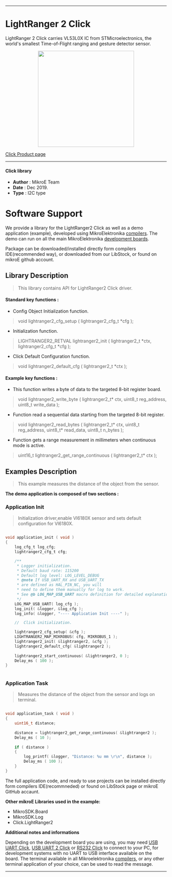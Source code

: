 

---
# LightRanger 2 Click

LightRanger 2 Click carries VL53L0X IC from STMicroelectronics, the world's 
smallest Time-of-Flight ranging and gesture detector sensor.

<p align="center">
  <img src="https://download.mikroe.com/images/click_for_ide/lightranger2_click.png" height=300px>
</p>

[Click Product page](https://www.mikroe.com/lightranger-2-click)

---


#### Click library 

- **Author**        : MikroE Team
- **Date**          : Dec 2019.
- **Type**          : I2C type


# Software Support

We provide a library for the LightRanger2 Click 
as well as a demo application (example), developed using MikroElektronika 
[compilers](https://shop.mikroe.com/compilers). 
The demo can run on all the main MikroElektronika [development boards](https://shop.mikroe.com/development-boards).

Package can be downloaded/installed directly form compilers IDE(recommended way), or downloaded from our LibStock, or found on mikroE github account. 

## Library Description

> This library contains API for LightRanger2 Click driver.

#### Standard key functions :

- Config Object Initialization function.
> void lightranger2_cfg_setup ( lightranger2_cfg_t *cfg ); 
 
- Initialization function.
> LIGHTRANGER2_RETVAL lightranger2_init ( lightranger2_t *ctx, lightranger2_cfg_t *cfg );

- Click Default Configuration function.
> void lightranger2_default_cfg ( lightranger2_t *ctx );


#### Example key functions :

- This function writes a byte of data to the targeted 8-bit register board.
> void lightranger2_write_byte ( lightranger2_t* ctx, uint8_t reg_address, uint8_t write_data );
 
- Function read a sequential data starting from the targeted 8-bit register.
> void lightranger2_read_bytes ( lightranger2_t* ctx, uint8_t reg_address, uint8_t* read_data, uint8_t n_bytes );

- Function gets a range measurement in millimeters when continuous mode is active.
> uint16_t lightranger2_get_range_continuous ( lightranger2_t* ctx );

## Examples Description

> This example measures the distance of the object from the sensor.

**The demo application is composed of two sections :**

### Application Init 

> Initialization driver,enable Vl6180X sensor and sets default configuration for Vl6180X.

```c

void application_init ( void )
{
    log_cfg_t log_cfg;
    lightranger2_cfg_t cfg;

    /** 
     * Logger initialization.
     * Default baud rate: 115200
     * Default log level: LOG_LEVEL_DEBUG
     * @note If USB_UART_RX and USB_UART_TX 
     * are defined as HAL_PIN_NC, you will 
     * need to define them manually for log to work. 
     * See @b LOG_MAP_USB_UART macro definition for detailed explanation.
     */
    LOG_MAP_USB_UART( log_cfg );
    log_init( &logger, &log_cfg );
    log_info( &logger, "---- Application Init ----" );

    //  Click initialization.

    lightranger2_cfg_setup( &cfg );
    LIGHTRANGER2_MAP_MIKROBUS( cfg, MIKROBUS_1 );
    lightranger2_init( &lightranger2, &cfg );
    lightranger2_default_cfg( &lightranger2 );
    
    lightranger2_start_continuous( &lightranger2, 0 );
    Delay_ms ( 100 );
}
  
```

### Application Task

> Measures the distance of the object from the sensor and logs on terminal.

```c

void application_task ( void )
{
    uint16_t distance;
    
    distance = lightranger2_get_range_continuous( &lightranger2 );
    Delay_ms ( 10 );
    
    if ( distance )
    {
        log_printf( &logger, "Distance: %u mm \r\n", distance );
        Delay_ms ( 100 );
    }
}

```


The full application code, and ready to use projects can be  installed directly form compilers IDE(recommneded) or found on LibStock page or mikroE GitHub accaunt.

**Other mikroE Libraries used in the example:** 

- MikroSDK.Board
- MikroSDK.Log
- Click.LightRanger2

**Additional notes and informations**

Depending on the development board you are using, you may need 
[USB UART Click](https://shop.mikroe.com/usb-uart-click), 
[USB UART 2 Click](https://shop.mikroe.com/usb-uart-2-click) or 
[RS232 Click](https://shop.mikroe.com/rs232-click) to connect to your PC, for 
development systems with no UART to USB interface available on the board. The 
terminal available in all Mikroelektronika 
[compilers](https://shop.mikroe.com/compilers), or any other terminal application 
of your choice, can be used to read the message.



---
